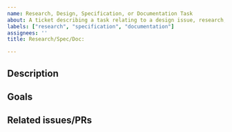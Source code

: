 ```yaml
---
name: Research, Design, Specification, or Documentation Task
about: A ticket describing a task relating to a design issue, research, or addition of documentation.
labels: ["research", "specification", "documentation"]
assignees: ''
title: Research/Spec/Doc:

---
```


<!--
Pick one of Research/Spec/Doc for the title above, do the same for the issue labels
-->

## Description

<!--
A clear and concise description of what the task involves.

--- Example ---

## Description

The specification needs clarification on the type of datum used by the validator.

-->

## Goals

<!--
Describe the goals that will help you achieve the task. Use clear verbs to
describe them.

--- Example ---

## Goals

- [ ] Produce a draft with research findings
- [ ] Write a Sidechain Improvement Proposal
- [ ] Update documentation

-->

## Related issues/PRs

<!--
Add other linked tasks here.
-->
